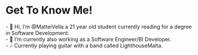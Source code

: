 <h1>Get To Know Me!</h1>
- 👋 Hi, I’m @MatteiVella a 21 year old student currently reading for a degree in Software Development.</br>
- 👀 I’m currently also working as a Software Engineer/BI Developer.</br>
- 🎶 Currently playing guitar with a band called LighthouseMalta. </br>

<!---
MatteiVella/MatteiVella is a ✨ special ✨ repository because its `README.md` (this file) appears on your GitHub profile.
You can click the Preview link to take a look at your changes.
--->
